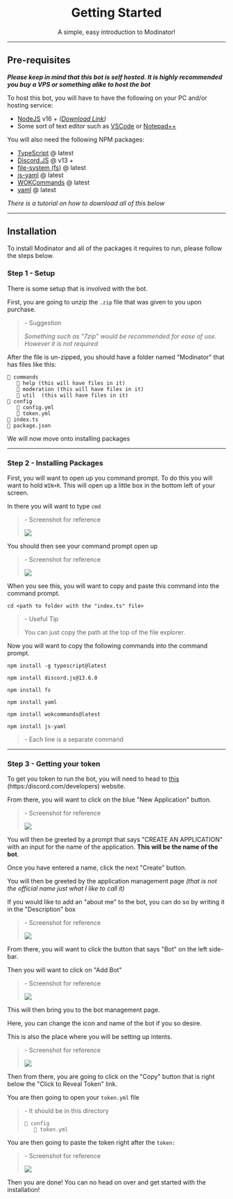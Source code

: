 <script src="https://kit.fontawesome.com/b6dbfc57a8.js" crossorigin="anonymous"></script>
<h1 style="text-align: center;">Getting Started</h1>
<p style="text-align: center;">A simple, easy introduction to Modinator!</p>

----

## Pre-requisites

***Please keep in mind that this bot is self hosted. It is highly recommended you buy a VPS or something alike to host the bot***

To host this bot, you will have to have the following on your PC and/or hosting service:

- [NodeJS](https://nodejs.org/en/) v16 + *([Download Link](https://nodejs.org/dist/v16.14.0/node-v16.14.0-x64.msi))*
- Some sort of text editor such as [VSCode](https://code.visualstudio.com/) or [Notepad++](https://notepad-plus-plus.org/downloads/)


You will also need the following NPM packages:

  - [TypeScript](https://www.typescriptlang.org) @ latest
  - [Discord.JS](https://discord.js.org/#/) @ v13 +
  - [file-system (fs)](https://www.npmjs.com/package/file-system) @ latest
  - [js-yaml](https://www.npmjs.com/package/js-yaml) @ latest
  - [WOKCommands](https://docs.wornoffkeys.com) @ latest
  - [yaml](https://www.npmjs.com/package/yaml) @ latest

_There is a tutorial on how to download all of this below_

-----

## Installation

To install Modinator and all of the packages it requires to run, please follow the steps below.

### Step 1 - Setup

There is some setup that is involved with the bot.

First, you are going to unzip the `.zip` file that was given to you upon purchase.

> <i class="fa-solid fa-info"></i> - Suggestion
>
> _Something such as "7zip" would be recommended for ease of use. However it is not required_

After the file is un-zipped, you should have a folder named "Modinator" that has files like this:

```
📁 commands
   📁 help (this will have files in it)
   📁 moderation (this will have files in it)
   📁 util  (this will have files in it)
📁 config
   🧾 config.yml
   🧾 token.yml
🧾 index.ts
🧾 package.json
```

We will now move onto installing packages

-----

### Step 2 - Installing Packages

First, you will want to open up you command prompt.
To do this you will want to hold `WIN+R`. This will open up a little box in the bottom left of your screen.

In there you will want to type `cmd`

> <i class="fa-solid fa-camera"></i> - Screenshot for reference
>
> <img src="https://i.imgur.com/KwN0gTy.png">

You should then see your command prompt open up

> <i class="fa-solid fa-camera"></i> - Screenshot for reference
>
> <img src="https://i.imgur.com/KWzGuX8.png">

When you see this, you will want to copy and paste this command into the command prompt.

`cd <path to folder with the "index.ts" file>`

> <i class="fa-solid fa-info"></i> - Useful Tip
>
> You can just copy the path at the top of the file explorer.

Now you will want to copy the following commands into the command prompt.


```
npm install -g typescript@latest

npm install discord.js@13.6.0

npm install fs

npm install yaml

npm install wokcommands@latest

npm install js-yaml
```

> <i class="fa-solid fa-info"></i> - Each line is a separate command

------

### Step 3 - Getting your token

To get you token to run the bot, you will need to head to [this](https:/discord.com/developers) (https:/discord.com/developers) website.

From there, you will want to click on the blue "New Application" button.

> <i class="fa-solid fa-camera"></i> - Screenshot for reference
>
> <img src="https://i.imgur.com/GLn6CdD.png">

You will then be greeted by a prompt that says "CREATE AN APPLICATION" with an input for the name of the application. **This will be the name of the bot**.

Once you have entered a name, click the next "Create" button.

You will then be greeted by the application management page *(that is not the official name just what I like to call it)*

If you would like to add an "about me" to the bot, you can do so by writing it in the "Description" box

> <i class="fa-solid fa-camera"></i> - Screenshot for reference
>
> <img src="https://i.imgur.com/KSG8FwP.png">

From there, you will want to click the button that says "Bot" on the left side-bar.

Then you will want to click on "Add Bot"

> <i class="fa-solid fa-camera"></i> - Screenshot for reference
>
> <img src="https://i.imgur.com/iid7YeW.png">

This will then bring you to the bot management page.

Here, you can change the icon and name of the bot if you so desire.

This is also the place where you will be setting up intents.

> <i class="fa-solid fa-camera"></i> - Screenshot for reference
>
> <img src="https://i.imgur.com/xAtoeRP.png">

Then from there, you are going to click on the "Copy" button that is right below the "Click to Reveal Token" link.

You are then going to open your `token.yml` file

> <i class="fa-solid fa-info"></i> - It should be in this directory
>
> ```
> 📁 config
>    🧾 token.yml
> ```

You are then going to paste the token right after the `token:`

> <i class="fa-solid fa-camera"></i> - Screenshot for reference
>
> <img src="https://i.imgur.com/VWcZfte.png">

Then you are done! You can no head on over and get started with the installation!